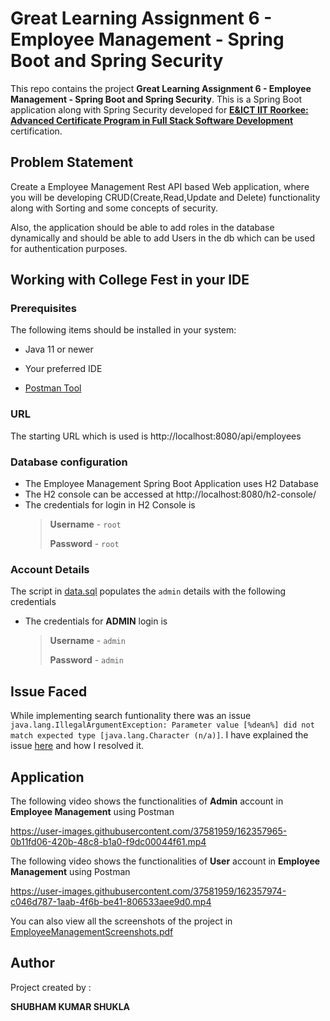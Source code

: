 #  Great Learning Assignment 6 - Employee Management - Spring Boot and Spring Security

This repo contains the project **Great Learning Assignment 6 - Employee Management - Spring Boot and Spring Security**. This is a Spring Boot application along with Spring Security developed for [**E&ICT IIT Roorkee: Advanced Certificate Program in Full Stack Software Development**](https://www.greatlearning.in/advanced-certification-full-stack-software-development-iit-roorkee) certification.


##  Problem Statement

Create a Employee Management Rest API based Web application, where you will be developing CRUD(Create,Read,Update and Delete) functionality along with Sorting and some concepts of security.

Also, the application should be able to add roles in the database dynamically and should be able to add Users in the db which can be used for authentication purposes.


##  Working with College Fest in your IDE

###  Prerequisites

The following items should be installed in your system:

* Java 11 or newer

* Your preferred IDE

* [Postman Tool](https://www.postman.com/downloads/ "Postman Tool")

###  URL

The starting URL which is used is http://localhost:8080/api/employees


###  Database configuration
- The Employee Management Spring Boot Application uses H2 Database
- The H2 console can be accessed at http://localhost:8080/h2-console/
- The credentials for login in H2 Console is
    > **Username** - `root`
    > 
    > **Password** - `root`

### Account Details
The script in [data.sql](https://github.com/shubhamshukla7794/ShubhamKShukla_RestAPIAssignmentSolution/blob/main/EmployeeManagement/src/main/resources/data.sql "data.sql") populates the `admin` details with the following credentials 
- The credentials for **ADMIN** login is
    > **Username** - `admin`
    > 
    > **Password** - `admin`

## Issue Faced

While implementing search funtionality there was an issue `java.lang.IllegalArgumentException: Parameter value [%dean%] did not match expected type [java.lang.Character (n/a)]`. I have explained the issue [here](https://github.com/shubhamshukla7794/ShubhamKShukla_RestAPIAssignmentSolution/issues/1) and how I resolved it.


##  Application

The following video shows the functionalities of **Admin** account in **Employee Management** using Postman

https://user-images.githubusercontent.com/37581959/162357965-0b11fd06-420b-48c8-b1a0-f9dc00044f61.mp4


The following video shows the functionalities of **User** account in **Employee Management** using Postman

https://user-images.githubusercontent.com/37581959/162357974-c046d787-1aab-4f6b-be41-806533aee9d0.mp4



You can also view all the screenshots of the project in [EmployeeManagementScreenshots.pdf](https://github.com/shubhamshukla7794/ShubhamKShukla_RestAPIAssignmentSolution/blob/main/EmployeeManagementScreenshots.pdf "EmployeeManagementScreenshots.pdf")


##  Author

Project created by :

**SHUBHAM KUMAR SHUKLA**
